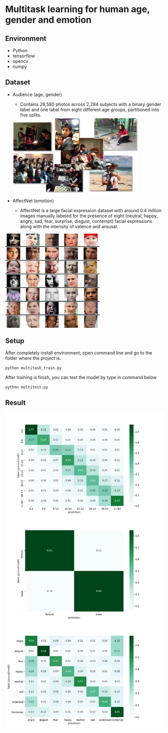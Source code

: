 # Multitask learning for human age, gender and emotion

## Environment
- Python
- tensorflow
- opencv
- numpy

## Dataset
- Audience (age, gender)
  - Contains 26,580 photos across 2,284 subjects with a binary gender label and one label from eight different age groups, partitioned into five splits.

  <img align="center"  src="result/Adience_sample.jpg" width="400" />


- AffectNet (emotion)
  - AffectNet is a large facial expression dataset with around 0.4 million images manually labeled for the presence of eight (neutral, happy, angry, sad, fear, surprise, disgust, contempt) facial expressions along with the intensity of valence and arousal. 

<img align="center"  src="result/AffectNet.jpg" width="300" height="300" />

## Setup
After completely install environment, open command line and go to the folder where the project is.

```
python multitask_train.py
```

After training is finish, you can test the model by type in command below

```
python multitest.py
```

## Result
<img align="center"  src="result/mul_age_confusion_matrix.png" />
<img align="center"  src="result/mul_gender_confusion_matrix.png" />
<img align="center"  src="result/mul_emotion_confusion_matrix.png" />
